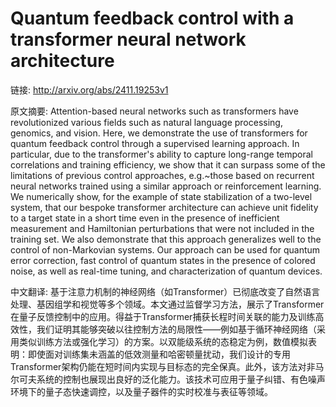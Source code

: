 # Quantum feedback control with a transformer neural network architecture

链接: http://arxiv.org/abs/2411.19253v1

原文摘要:
Attention-based neural networks such as transformers have revolutionized
various fields such as natural language processing, genomics, and vision. Here,
we demonstrate the use of transformers for quantum feedback control through a
supervised learning approach. In particular, due to the transformer's ability
to capture long-range temporal correlations and training efficiency, we show
that it can surpass some of the limitations of previous control approaches,
e.g.~those based on recurrent neural networks trained using a similar approach
or reinforcement learning. We numerically show, for the example of state
stabilization of a two-level system, that our bespoke transformer architecture
can achieve unit fidelity to a target state in a short time even in the
presence of inefficient measurement and Hamiltonian perturbations that were not
included in the training set. We also demonstrate that this approach
generalizes well to the control of non-Markovian systems. Our approach can be
used for quantum error correction, fast control of quantum states in the
presence of colored noise, as well as real-time tuning, and characterization of
quantum devices.

中文翻译:
基于注意力机制的神经网络（如Transformer）已彻底改变了自然语言处理、基因组学和视觉等多个领域。本文通过监督学习方法，展示了Transformer在量子反馈控制中的应用。得益于Transformer捕获长程时间关联的能力及训练高效性，我们证明其能够突破以往控制方法的局限性——例如基于循环神经网络（采用类似训练方法或强化学习）的方案。以双能级系统的态稳定为例，数值模拟表明：即使面对训练集未涵盖的低效测量和哈密顿量扰动，我们设计的专用Transformer架构仍能在短时间内实现与目标态的完全保真。此外，该方法对非马尔可夫系统的控制也展现出良好的泛化能力。该技术可应用于量子纠错、有色噪声环境下的量子态快速调控，以及量子器件的实时校准与表征等领域。  


